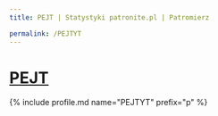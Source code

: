 ```yaml
---
title: PEJT | Statystyki patronite.pl | Patromierz

permalink: /PEJTYT
---
```


# [PEJT](https://patronite.pl/PEJTYT)

{% include profile.md name="PEJTYT" prefix="p" %}
